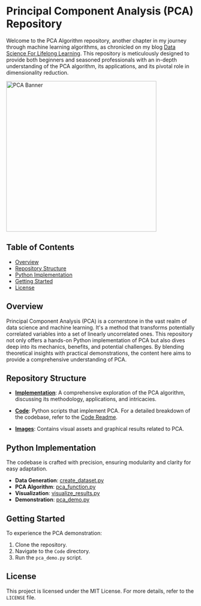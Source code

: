 # Principal Component Analysis (PCA) Repository

Welcome to the PCA Algorithm repository, another chapter in my journey through machine learning algorithms, as chronicled on my blog [Data Science For Lifelong Learning](https://datasciencelifelonglearn.blogspot.com). This repository is meticulously designed to provide both beginners and seasoned professionals with an in-depth understanding of the PCA algorithm, its applications, and its pivotal role in dimensionality reduction.

<p align="left">
  <img src="./Implementation/Images/pca_visualization.png" alt="PCA Banner" width="400"> <!-- Adjust the width value as needed -->
</p>

## Table of Contents

- [Overview](#overview)
- [Repository Structure](#repository-structure)
- [Python Implementation](#python-implementation)
- [Getting Started](#getting-started)
- [License](#license)

## Overview

Principal Component Analysis (PCA) is a cornerstone in the vast realm of data science and machine learning. It's a method that transforms potentially correlated variables into a set of linearly uncorrelated ones. This repository not only offers a hands-on Python implementation of PCA but also dives deep into its mechanics, benefits, and potential challenges. By blending theoretical insights with practical demonstrations, the content here aims to provide a comprehensive understanding of PCA.

## Repository Structure

- **[Implementation](./Implementation/Readme.md)**: A comprehensive exploration of the PCA algorithm, discussing its methodology, applications, and intricacies.

- **[Code](./Implementation/Code/)**: Python scripts that implement PCA. For a detailed breakdown of the codebase, refer to the [Code Readme](./Implementation/Code/Readme.md).
  
- **[Images](./Implementation/Images/)**: Contains visual assets and graphical results related to PCA.

## Python Implementation

The codebase is crafted with precision, ensuring modularity and clarity for easy adaptation.

- **Data Generation**: [create_dataset.py](./Implementation/Code/create_dataset.py)
- **PCA Algorithm**: [pca_function.py](./Implementation/Code/pca_function.py)
- **Visualization**: [visualize_results.py](./Implementation/Code/visualize_results.py)
- **Demonstration**: [pca_demo.py](./Implementation/Code/pca_demo.py)

## Getting Started

To experience the PCA demonstration:

1. Clone the repository.
2. Navigate to the `Code` directory.
3. Run the `pca_demo.py` script.

## License

This project is licensed under the MIT License. For more details, refer to the `LICENSE` file.
